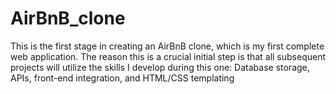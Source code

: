 # AirBnB_clone
This is the first stage in creating an AirBnB clone, which is my first complete web application. The reason this is a crucial initial step is that all subsequent projects will utilize the skills I develop during this one: Database storage, APIs, front-end integration, and HTML/CSS templating
